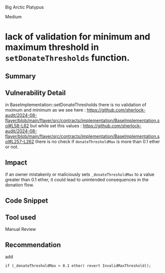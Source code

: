 Big Arctic Platypus

Medium

# lack of validation for minimum and maximum threshold in `setDonateThresholds` function.

## Summary

## Vulnerability Detail
in BaseImplementation::setDonateThresholds there is no validation of mximum and minimum
as we see here :
https://github.com/sherlock-audit/2024-08-flayer/blob/main/flayer/src/contracts/implementation/BaseImplementation.sol#L58-L62
but while set this values : 
https://github.com/sherlock-audit/2024-08-flayer/blob/main/flayer/src/contracts/implementation/BaseImplementation.sol#L257-L262
there is no check if `donateThresholdMax` is more than 0.1 ether or not.
## Impact
if an owner mistakenly or maliciously sets `_donateThresholdMax` to a value greater than 0.1 ether, it could lead to unintended consequences in the donation flow.
## Code Snippet

## Tool used

Manual Review

## Recommendation
add
```solidity
if (_donateThresholdMax > 0.1 ether) revert InvalidMaxThreshold(); 
```